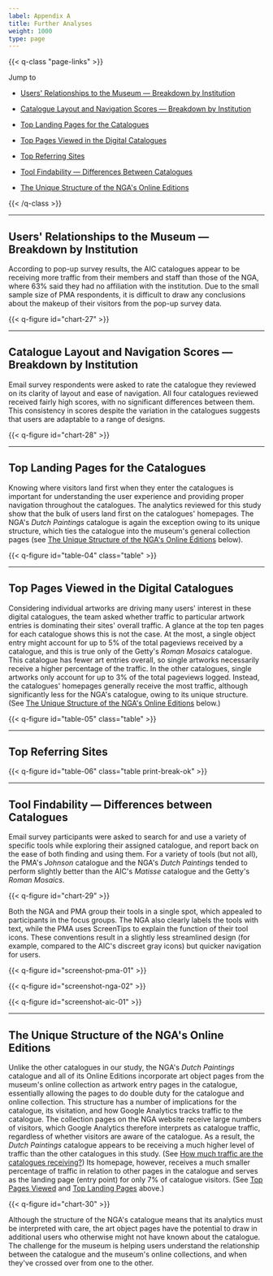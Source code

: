 ```yaml
---
label: Appendix A
title: Further Analyses
weight: 1000
type: page
---
```


{{< q-class "page-links" >}}

Jump to

- [Users' Relationships to the Museum — Breakdown by Institution](#users-relationships-to-the-museum-breakdown-by-institution)

- [Catalogue Layout and Navigation Scores — Breakdown by Institution](#catalogue-layout-and-navigation-scores-breakdown-by-institution)

- [Top Landing Pages for the Catalogues](#top-landing-pages-for-the-catalogues)

- [Top Pages Viewed in the Digital Catalogues](#top-pages-viewed-in-the-digital-catalogues)

- [Top Referring Sites](#top-referring-sites)

- [Tool Findability — Differences Between Catalogues](#tool-findability-differences-between-catalogues)

- [The Unique Structure of the NGA's Online Editions](#the-unique-structure-of-the-nga-s-online-editions)

{{< /q-class >}}

---

## Users' Relationships to the Museum — Breakdown by Institution

According to pop-up survey results, the AIC catalogues appear to be receiving more traffic from their members and staff than those of the NGA, where 63% said they had no affiliation with the institution. Due to the small sample size of PMA respondents, it is difficult to draw any conclusions about the makeup of their visitors from the pop-up survey data.

{{< q-figure id="chart-27" >}}

---

## Catalogue Layout and Navigation Scores — Breakdown by Institution

Email survey respondents were asked to rate the catalogue they reviewed on its clarity of layout and ease of navigation. All four catalogues reviewed received fairly high scores, with no significant differences between them. This consistency in scores despite the variation in the catalogues suggests that users are adaptable to a range of designs.

{{< q-figure id="chart-28" >}}

---

## Top Landing Pages for the Catalogues

Knowing where visitors land first when they enter the catalogues is important for understanding the user experience and providing proper navigation throughout the catalogues. The analytics reviewed for this study show that the bulk of users land first on the catalogues' homepages. The NGA's *Dutch Paintings* catalogue is again the exception owing to its unique structure, which ties the catalogue into the museum's general collection pages (see [The Unique Structure of the NGA's Online Editions](#the-unique-structure-of-the-nga-s-online-editions) below).

{{< q-figure id="table-04" class="table" >}}

---

## Top Pages Viewed in the Digital Catalogues

Considering individual artworks are driving many users' interest in these digital catalogues, the team asked whether traffic to particular artwork entries is dominating their sites' overall traffic. A glance at the top ten pages for each catalogue shows this is not the case. At the most, a single object entry might account for up to 5% of the total pageviews received by a catalogue, and this is true only of the Getty's *Roman Mosaics* catalogue. This catalogue has fewer art entries overall, so single artworks necessarily receive a higher percentage of the traffic. In the other catalogues, single artworks only account for up to 3% of the total pageviews logged. Instead, the catalogues' homepages generally receive the most traffic, although significantly less for the NGA's catalogue, owing to its unique structure. (See [The Unique Structure of the NGA's Online Editions](#the-unique-structure-of-the-nga-s-online-editions) below.)

{{< q-figure id="table-05" class="table" >}}

---

## Top Referring Sites

{{< q-figure id="table-06" class="table print-break-ok" >}}

---

## Tool Findability — Differences between Catalogues

Email survey participants were asked to search for and use a variety of specific tools while exploring their assigned catalogue, and report back on the ease of both finding and using them. For a variety of tools (but not all), the PMA's *Johnson* catalogue and the NGA's *Dutch Paintings* tended to perform slightly better than the AIC's *Matisse* catalogue and the Getty's *Roman Mosaics*.

{{< q-figure id="chart-29" >}}

Both the NGA and PMA group their tools in a single spot, which appealed to participants in the focus groups. The NGA also clearly labels the tools with text, while the PMA uses ScreenTips to explain the function of their tool icons. These conventions result in a slightly less streamlined design (for example, compared to the AIC's discreet gray icons) but quicker navigation for users.

{{< q-figure id="screenshot-pma-01" >}}

{{< q-figure id="screenshot-nga-02" >}}

{{< q-figure id="screenshot-aic-01" >}}

---

## The Unique Structure of the NGA's Online Editions

Unlike the other catalogues in our study, the NGA's *Dutch Paintings* catalogue and all of its Online Editions incorporate art object pages from the museum's online collection as artwork entry pages in the catalogue, essentially allowing the pages to do double duty for the catalogue and online collection. This structure has a number of implications for the catalogue, its visitation, and how Google Analytics tracks traffic to the catalogue. The collection pages on the NGA website receive large numbers of visitors, which Google Analytics therefore interprets as catalogue traffic, regardless of whether visitors are aware of the catalogue. As a result, the *Dutch Paintings* catalogue appears to be receiving a much higher level of traffic than the other catalogues in this study. (See [How much traffic are the catalogues receiving?](/marketing-and-demographics/traffic/)) Its homepage, however, receives a much smaller percentage of traffic in relation to other pages in the catalogue and serves as the landing page (entry point) for only 7% of catalogue visitors. (See [Top Pages Viewed](#top-pages-viewed-in-the-digital-catalogues) and [Top Landing Pages](#top-landing-pages-for-the-catalogues) above.)

{{< q-figure id="chart-30" >}}

Although the structure of the NGA's catalogue means that its analytics must be interpreted with care, the art object pages have the potential to draw in additional users who otherwise might not have known about the catalogue. The challenge for the museum is helping users understand the relationship between the catalogue and the museum's online collections, and when they've crossed over from one to the other.


